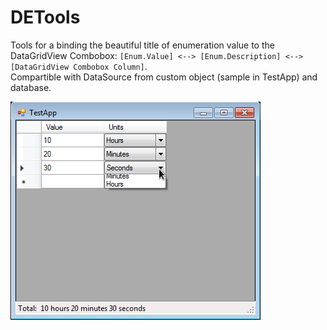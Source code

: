 DETools
=========================

Tools for a binding the beautiful title of enumeration value to the DataGridView Combobox: `[Enum.Value] <--> [Enum.Description] <--> [DataGridView Combobox Column]`.<br/>
Compartible with DataSource from custom object (sample in TestApp) and database.<br/>

![Screen](screen1.png)
